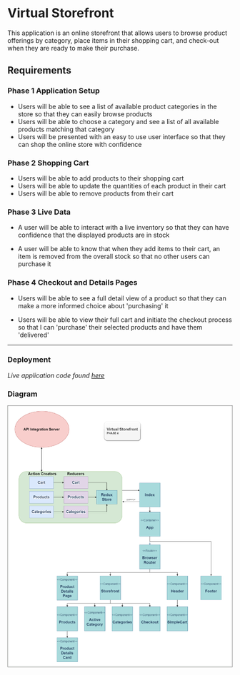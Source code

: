 # Virtual Storefront

This application is an online storefront that allows users to browse product offerings by category, place items in their shopping cart, and check-out when they are ready to make their purchase.

## Requirements

### Phase 1 Application Setup

* Users will be able to see a list of available product categories in the store so that they can easily browse products
* Users will be able to choose a category and see a list of all available products matching that category
* Users will be presented with an easy to use user interface so that they can shop the online store with confidence

### Phase 2 Shopping Cart

* Users will be able to add products to their shopping cart
* Users will be able to update the quantities of each product in their cart
* Users will be able to remove products from their cart

### Phase 3 Live Data

* A user will be able to interact with a live inventory so that they can have confidence that the displayed products are in stock

* A user will be able to know that when they add items to their cart, an item is removed from the overall stock so that no other users can purchase it

### Phase 4 Checkout and Details Pages

* Users will be able to see a full detail view of a product so that they can make a more informed choice about 'purchasing' it

* Users will be able to view their full cart and initiate the checkout process so that I can 'purchase' their selected products and have them 'delivered'

------------

### Deployment

  _Live application code found [here](https://virtual-storefront.netlify.app/)_

  <!-- _The server used for API Integration can be found [here]()_ -->
  
### Diagram

![diagram](./virtualStore.png)

